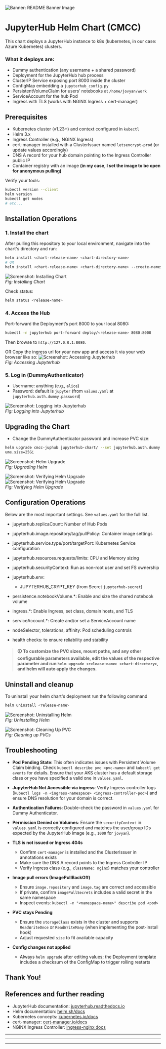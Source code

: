 ![Banner: README Banner Image ](./images/banner.png)</br>
# JupyterHub Helm Chart (CMCC)

This chart deploys a JupyterHub instance to k8s (kubernetes, in our case: Azure Kubernetes) clusters. 

### What it deploys are:
- Dummy authentication (any username + a shared password)
- Deployment for the JupyterHub hub process
- ClusterIP Service exposing port 8000 inside the cluster
- ConfigMap embedding a `jupyterhub_config.py` 
- PersistentVolumeClaim for users’ notebooks at `/home/jovyan/work`
- ServiceAccount for the hub Pod
- Ingress with TLS (works with NGINX Ingress + cert-manager)


## Prerequisites
- Kubernetes cluster (v1.23+) and context configured in `kubectl`
- Helm 3.x
- Ingress Controller (e.g., NGINX Ingress)
- cert-manager installed with a ClusterIssuer named `letsencrypt-prod` (or update values accordingly)
- DNS A record for your hub domain pointing to the Ingress Controller public IP
- Container registry with an image **(in my case, I set the image to be open for anonymous pulling)**


Verify your tools:
```bash
kubectl version --client
helm version
kubectl get nodes
# etc...
```

## Installation Operations

### 1. Install the chart
After pulling this repository to your local environment, navigate into the chart's directory and run:

```bash
helm install <chart-release-name> <chart-directory-name>
# OR
helm install <chart-release-name> <chart-directory-name> --create-namespace --namespace <namespace-name>
```
![Screenshot: Installing Chart](./images/install-chart.png)</br>
*Fig: Installing Chart*

Check status:
```bash
helm status <release-name>
```

### 4. Access the Hub 
Port-forward the Deployment’s port 8000 to your local 8080:
```bash
kubectl -n jupyterhub port-forward deploy/<release-name> 8080:8000
```
Then browse to `http://127.0.0.1:8080`.

OR 
Copy the ingress url for your new app and access it via your web browser like so:
![Screenshot: Accessing Jupyterhub ](./images/access-juphub.png)</br>
*Fig: Accessing Jupyterhub*

### 5. Log in (DummyAuthenticator)
- Username: anything (e.g., `alice`)
- Password: default is `jupyter` (from `values.yaml` at `jupyterhub.auth.dummy.password`)

![Screenshot: Logging into Jupyterhub ](./images/login-juphub.png)</br>
*Fig: Logging into Jupyterhub*

## Upgrading the Chart
- Change the DummyAuthenticator password and increase PVC size:
```bash
helm upgrade cmcc-juphub jupyterhub-chart/ --set jupyterhub.auth.dummy.password=123456*$ --set persistence.notebookVol
ume.size=25Gi
```
![Screenshot: Helm Upgrade ](./images/helm-upgrade.png)</br>
*Fig: Upgrading Helm*

![Screenshot: Verifying Helm Upgrade ](./images/verify-helm-upgrade.png)</br>
![Screenshot: Verifying Helm Upgrade ](./images/verify-helm-upgrade-1.png)</br>
*Fig: Verifying Helm Upgrade*


## Configuration Operations

Below are the most important settings. See `values.yaml` for the full list.

- jupyterhub.replicaCount: Number of Hub Pods
- jupyterhub.image.repository/tag/pullPolicy: Container image settings
- jupyterhub.service.type/port/targetPort: Kubernetes Service configuration
- jupyterhub.resources.requests/limits: CPU and Memory sizing
- jupyterhub.securityContext: Run as non-root user and set FS ownership
- jupyterhub.env:
  - JUPYTERHUB_CRYPT_KEY (from Secret `jupyterhub-secret`)
- persistence.notebookVolume.*: Enable and size the shared notebook volume
- ingress.*: Enable Ingress, set class, domain hosts, and TLS
- serviceAccount.*: Create and/or set a ServiceAccount name
- nodeSelector, tolerations, affinity: Pod scheduling controls

- health checks: to ensure reliability and stability

> #### 🛈 To customize the PVC sizes, mount paths, and any other configurable parameters available, edit the values of the respective parameter and run `helm upgrade <release-name> <chart-directory>`, and helm will auto apply the changes. 


## Uninstall and cleanup
To uninstall your helm chart's deployment run the following command
```bash
helm uninstall <release-name>
```
![Screenshot: Uninstalling Helm ](./images/helm-uninstall.png)</br>
*Fig: Uninstalling Helm*

![Screenshot:  Cleaning Up PVC ](./images/clean-up.png)</br>
*Fig: Cleaning up PVCs*
## Troubleshooting 

- **Pod Pending State**: This often indicates issues with Persistent Volume Claim binding. Check `kubectl describe pvc <pvc-name>` and `kubectl get events` for details. Ensure that your AKS cluster has a default storage class or you have specified a valid one in `values.yaml`.
- **JupyterHub Not Accessible via ingress**: Verify Ingress controller logs (`kubectl logs -n <ingress-namespace> <ingress-controller-pod>`) and ensure DNS resolution for your domain is correct.
- **Authentication Failures**: Double-check the password in `values.yaml` for Dummy Authenticator.  
- **Permission Denied on Volumes**: Ensure the `securityContext` in `values.yaml` is correctly configured and matches the user/group IDs expected by the JupyterHub image (e.g., `1000` for `jovyan`).

- **TLS is not issued or Ingress 404s**
  - Confirm `cert-manager` is installed and the ClusterIssuer in annotations exists
  - Make sure the DNS A record points to the Ingress Controller IP
  - Verify Ingress class (e.g., `className: nginx`) matches your controller

- **Image pull errors (ImagePullBackOff)**
  - Ensure `image.repository` and `image.tag` are correct and accessible
  - If private, confirm `imagePullSecrets` includes a valid secret in the same namespace
  - Inspect events: `kubectl -n "<namespace-name>" describe pod <pod>`

- **PVC stays Pending**
  - Ensure the `storageClass` exists in the cluster and supports `ReadWriteOnce` or `ReadWriteMany` (when implementing the post-install hook)
  - Adjust requested `size` to fit available capacity

- **Config changes not applied**
  - Always `helm upgrade` after editing values; the Deployment template includes a checksum of the ConfigMap to trigger rolling restarts
## Thank You!


## References and further reading

- JupyterHub documentation: [jupyterhub.readthedocs.io](https://jupyterhub.readthedocs.io/)
- Helm documentation: [helm.sh/docs](https://helm.sh/docs/)
- Kubernetes concepts: [kubernetes.io/docs](https://kubernetes.io/docs/home/)
- cert-manager: [cert-manager.io/docs](https://cert-manager.io/docs/)
- NGINX Ingress Controller: [ingress-nginx docs](https://kubernetes.github.io/ingress-nginx/)

---
---
---